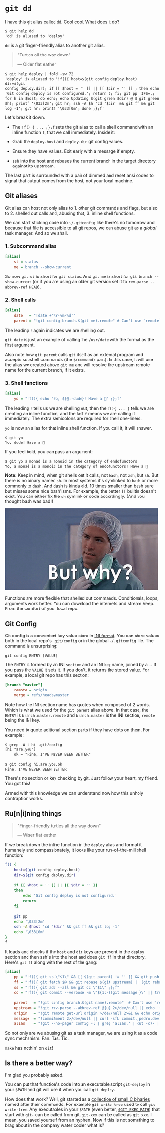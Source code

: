 <!-- tags: git, shell -->

# `git dd`

I have this git alias called `dd`. Cool cool. What does it do?

```
$ git help dd
'dd' is aliased to 'deploy'
```

`dd` is a git finger-friendly alias to another git alias.

> "Turtles all the way down"
>
> — Older flat eather

```
$ git help deploy | fold -sw 72
'deploy' is aliased to '!f(){ host=$(git config deploy.host); dir=$(git
config deploy.dir); if [[ $host = '' ]] || [[ $dir = '' ]] ; then echo
'Git config deploy is not configured.'; return 1; fi; git pp; IFS=,;
for h in $host; do echo; echo Updating $(git green $dir) @ $(git green
$h); printf '\033[2m'; git hr; ssh -A $h 'cd '$dir' && git ff && git
log -1'; git hr; printf '\033[0m'; done ;};f'
```

Let's break it down.

- The `!f() { ... ;};f` sets the git alias to call a shell command with
  an inline function `f`, that we call immediately. Inside it:

- Grab the `deploy.host` and `deploy.dir` git config  values.

- Ensure they have values. Exit early with a message if empty.

- `ssh` into the host and rebases the current branch in the target
  directory against its upstream.

The last part is surrounded with a pair of dimmed and reset ansi codes
to signal that output comes from the host, not your local machine.


## Git aliases

Git alias can host not only alias to 1. other git commands and flags,
but also to 2. shelled out calls and, abusing that, 3. inline shell
functions.

We can start sticking code into `~/.gitconfig` like there's no tomorrow
and because that file is accessible to all git repos, we can abuse git
as a _global_ task manager. And so we shall.


### 1. Subcommand alias

```ini
[alias]
    st = status
    me = branch --show-current
```

So now `git st` is short for `git status`. And `git me` is short for
`git branch --show-current` (or if you are using an older git version
set it to `rev-parse --abbrev-ref HEAD`).


### 2. Shell calls

```ini
[alias]
    date   = "!date +'%Y-%m-%d'"
    parent = "!git config branch.$(git me).remote" # Can't use `remote`
```

The leading `!` again indicates we are shelling out.

`git date` is just an example of calling the `/usr/date` with the
format as the first argument.

Also note how `git parent` calls `git` itself as an external program
and accepts subshell commands (the `$(command)` part). In this case,
it will use the alias we created above `git me` and will resolve the
upstream remote name for the current branch, if it exists.


### 3. Shell functions

```ini
[alias]
    yo = "!f(){ echo "Yo, ${@:-dude}! Have a 🍪" ;};f"
```

The leading `!` tells us we are shelling out, then the `f(){ ... }`
tells we are creating an inline function, and the last `f` means we are
calling it immediately. The extra semicolons are required for shell
one-liners.

`yo` is now an alias for that inline shell function. If you call it,
it will answer.

```
$ git yo
Yo, dude! Have a 🍪
```

If you feel bold, you can pass an argument:

```
$ git yo a monad is a monoid in the category of endofunctors
Yo, a monad is a monoid in the category of endofunctors! Have a 🍪
```

**Note:** Keep in mind, when git shells out it calls, not `bash`, not
`zsh`, but `sh`. But there is no binary named `sh`. In most systems
it's symlinked to `bash` or more commonly to `dash`. And dash is
kinda old. 10 times smaller than bash sure but misses some nice bash'isms.
For example, the better `[[` builtin doesn't exist. You can either fix
the `sh` symlink or code accordingly. (And you thought bash was bad!)


![But why](https://raw.githubusercontent.com/jpedro/jpedro.github.io/master/.github/static/img/why.jpg)

Functions are more flexible that shelled out commands. Conditionals,
loops, arguments work better. You can download the internets and stream
Veep. From the comfort of your local repo.


## Git Config

Git config is a convenient key value store in
[INI format](https://en.wikipedia.org/wiki/INI_file). You can store
values both in the local repo's `.git/config` or in the global
`~/.gitconfig` file. The command is unsurprising:

    git config ENTRY [VALUE]

The `ENTRY` is formed by an INI `section` and an INI `key` name, joined
by a `.`. If you pass the `VALUE` it sets it. If you don't, it returns
the stored value. For example, a local git repo has this section:

```ini
[branch "master"]
    remote = origin
    merge = refs/heads/master
```

Note how the INI section name has quotes when composed of 2 words.
Which is what we used for the `git parent` alias above. In that case,
the `ENTRY` is `branch.master.remote` and `branch.master` is the INI
section, `remote` being the INI key.

You need to quote aditional section parts if they have dots on them.
For example:

```
$ grep -A 1 hi .git/config
[hi "are.you"]
    ok = "Fine, I'VE NEVER BEEN BETTER"

$ git config hi.are.you.ok
Fine, I'VE NEVER BEEN BETTER
```

There's no section or key checking by git. Just follow your heart, my
friend. You got this!

Armed with this knowledge we can understand now how this unholy
contraption works.


## Ru[n|i]ning things

> "Finger-friendly turtles all the way down"
>
> — Wiser flat eather

If we break down the inline function in the `deploy` alias and format
it humanely and compassionately, it looks like your run-of-the-mill
shell function:

```bash
f() {
    host=$(git config deploy.host)
    dir=$(git config deploy.dir)

    if [[ $host = '' ]] || [[ $dir = '' ]]
    then
        echo 'Git config deploy is not configured.'
        return
    fi

    git pp
    echo '\033[2m'
    ssh -A $host 'cd '$dir' && git ff && git log -1'
    echo '\033[0m'
}
f
```

It loads and checks if the `host` and `dir` keys are present in the
`deploy` section and then ssh's into the host and does `git ff` in
that directory. Here's `git ff` along with the rest of the gang:

```ini
[alias]
    pp = "!f(){ git ss \"$1\" && [[ $(git parent) != '' ]] && git push || git push $(git primus) HEAD -u ;};f"
    ff = "!f(){ git fetch $@ && git rebase $(git upstream) || (git rebase --abort && echo '==> Failed to rebase' && exit 1);};f"
    ss = "!f(){ git add --all && git cc \"$1\" ;};f"
    cc = "!f(){ git commit --verbose -m \"${1:-$(git message)}\" || true ;};f"

    parent   = "!git config branch.$(git name).remote"  # Can't use 'remote'
    upstream = "!git rev-parse --abbrev-ref @{u} 2>/dev/null || echo '(none)'"
    origin   = "!git remote get-url origin >/dev/null 2>&1 && echo origin || git remote | head -1"
    message  = "!commitment 2>/dev/null || curl -sfL commit.jpedro.dev || echo 'This reveals a lack of commitment'"
    alias    = "!git --no-pager config -l | grep 'alias.' | cut -c7- | awk -F= '{ printf \"\\033\\[32;1m%-20s\\033\\[0m%s\\n\", $1, $2 }'"$2}'"
```

So not only are we abusing git as a task manager, we are using it as a
code sync mechanism. Fan. Tas. Tic.

`make` has nothin' on `git`!


## Is there a better way?

I'm glad you probably asked.

You can put that function's code into an executable script `git-deploy`
in your `$PATH` and git will use it when you call `git deploy`.

How does that work? Well, git started as a
[collection of small C binaries](https://github.com/git/git/tree/e83c5163316f89bfbde7d9ab23ca2e25604af290)
named after their commands. For example `git write-tree` used to call
`git-write-tree`. Any executables in your `$PATH` (even better,
[`$GIT_EXEC_PATH`](https://github.com/git/git/blob/c75fd8d8150afdf836b63a8e0534d9b9e3e111ba/exec-cmd.c#L289-L300))
that start with `git-` can be called from git. `git-xxx` can be called
as `git xxx`. I mean, you saved yourself from an hyphen. Now if this
is not something to brag about in the company water cooler what is?
